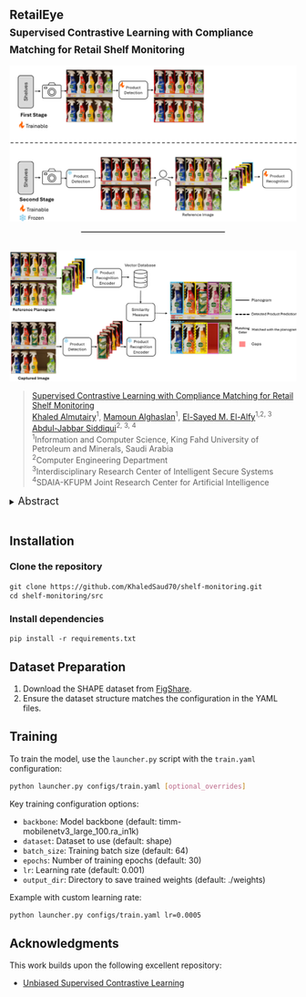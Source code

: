 ## RetailEye<br><sub>Supervised Contrastive Learning with Compliance Matching for Retail Shelf Monitoring</sub>

<div align="center">
  <img src="images/retaileye-fig1.png"> <br>
  <hr style="width:50%;border:1px solid #ccc;"> <br>
  <img src="images/retaileye-fig2.png">
</div>

>[Supervised Contrastive Learning with Compliance Matching for Retail Shelf Monitoring](docs/ICONIP2024_G01_Retail__CR_.pdf)<br>
>[Khaled Almutairy](https://www.linkedin.com/in/khaledalmutairy)<sup>1</sup>, [Mamoun Alghaslan](https://www.linkedin.com/in/mamoun-alghaslan-96207188/)<sup>1</sup>, [El-Sayed M. El-Alfy](https://scholar.google.com/citations?hl=en&user=2a51Yt8AAAAJ&view_op=list_works&sortby=pubdate)<sup>1,2, 3</sup> [Abdul-Jabbar Siddiqui](https://scholar.google.com/citations?user=uGRWGTwAAAAJ&hl=en)<sup>2, 3, 4</sup><br>
<sup>1</sup>Information and Computer Science, King Fahd University of Petroleum and Minerals, Saudi Arabia   
<sup>2</sup>Computer Engineering Department   
<sup>3</sup>Interdisciplinary Research Center of Intelligent Secure Systems   
<sup>4</sup>SDAIA-KFUPM Joint Research Center for Artificial Intelligence


<details>
  <summary>
  <font size="+1">Abstract</font>
  </summary>
By harnessing technological advancements in computer vision and artificial intelligence, retail entrepreneurs can not only meet their objectives but also position themselves for sustainable growth in a competitive marketplace. A critical area of focus is inventory management, particularly the monitoring of grocery products on shelves and the identification of misplaced or out-of-stock items. However, automatically detecting and recognizing products in real-time retail environments presents significant challenges, including several challenging factors such as varied visual representations, unpredictable poses, partial or full occlusions, and variations of lighting reflections on glossy packaging, and a lack of unified resources. In this paper, we propose and evaluate a two-stage approach, termed RetailEye, which employs supervised contrastive learning with compliance matching and leverages the latest developments in deep learning. After evaluating different models for object detection and recognition, we designed our system based on YOLOv8s in the first stage and EfficientNetV2-S and ResNet18 in the second stage. The proposed model outperformed the one-stage approach with high detection and recognition accuracies. Additionally, we unveil a custom dataset specifically curated for this research, aimed at advancing the field of inventory management.
</details>

<br>

## Installation

### Clone the repository
```
git clone https://github.com/KhaledSaud70/shelf-monitoring.git
cd shelf-monitoring/src
```

### Install dependencies
```
pip install -r requirements.txt
```

## Dataset Preparation
1. Download the SHAPE dataset from [FigShare](https://figshare.com/articles/dataset/SHAPE_-_SHelf_mAnagement_Product_datasEt/24100704).
3. Ensure the dataset structure matches the configuration in the YAML files.

## Training
To train the model, use the `launcher.py` script with the `train.yaml` configuration:

```bash
python launcher.py configs/train.yaml [optional_overrides]
```

Key training configuration options:
- `backbone`: Model backbone (default: timm-mobilenetv3_large_100.ra_in1k)
- `dataset`: Dataset to use (default: shape)
- `batch_size`: Training batch size (default: 64)
- `epochs`: Number of training epochs (default: 30)
- `lr`: Learning rate (default: 0.001)
- `output_dir`: Directory to save trained weights (default: ./weights)

Example with custom learning rate:
```bash
python launcher.py configs/train.yaml lr=0.0005
```

## Acknowledgments

This work builds upon the following excellent repository:
- [Unbiased Supervised Contrastive Learning](https://github.com/EIDOSLAB/unbiased-contrastive-learning)
